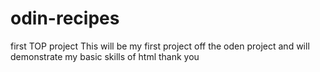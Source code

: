 # odin-recipes
first TOP project
This will be my first project off the oden project and will demonstrate my basic skills of html
thank you
